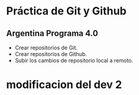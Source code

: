 # Práctica de Git y Github

## Argentina Programa 4.0

* Crear repositorios de Git.
* Crear repositorios de Github.
* Subir los cambios de repositorio local a remoto.

# modificacion del dev 2